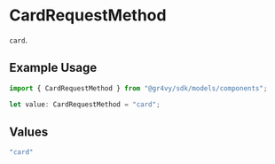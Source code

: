 # CardRequestMethod

`card`.

## Example Usage

```typescript
import { CardRequestMethod } from "@gr4vy/sdk/models/components";

let value: CardRequestMethod = "card";
```

## Values

```typescript
"card"
```